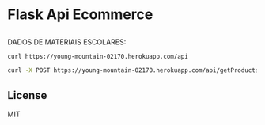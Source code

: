 # Flask Api Ecommerce

##
DADOS DE MATERIAIS ESCOLARES:

```sh
curl https://young-mountain-02170.herokuapp.com/api
```

```sh
curl -X POST https://young-mountain-02170.herokuapp.com/api/getProducts -H "Content-Type: application/json" -d '{"cod": [478167, 174915, 389047]}'
```

## License

MIT
